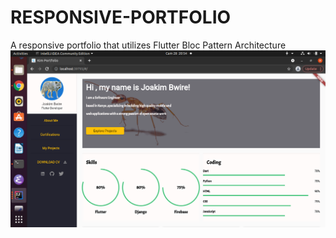 # RESPONSIVE-PORTFOLIO
A responsive portfolio that utilizes Flutter Bloc Pattern Architecture
![Alt text](/assets/images/web_screenshot.png?raw=true "Portfolio")